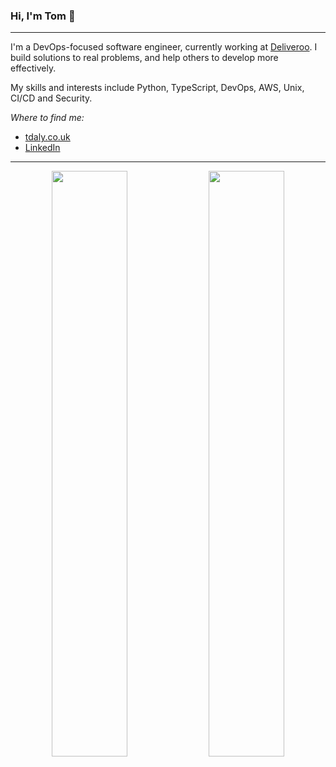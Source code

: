 ### Hi, I'm Tom 👋

-----

I'm a DevOps-focused software engineer, currently working at [Deliveroo](https://deliveroo.co.uk). I build solutions to real problems, and help others to develop more effectively.

My skills and interests include Python, TypeScript, DevOps, AWS, Unix, CI/CD and Security.


_Where to find me:_
 - [tdaly.co.uk](https://tdaly.co.uk)
 - [LinkedIn](https://www.linkedin.com/in/tom-daly-57b35b146/)

-----
<p align="center">
  <img width="49%" src="https://github-readme-stats.vercel.app/api?username=tomdaly&theme=github_dark&show_icons=true&count_private=true&hide_border=true&bg_color=00000000">
  <img width="49%" src="https://streak-stats.demolab.com/?user=tomdaly&theme=github-dark-blue&hide_border=true&background=00000000">
</p>
